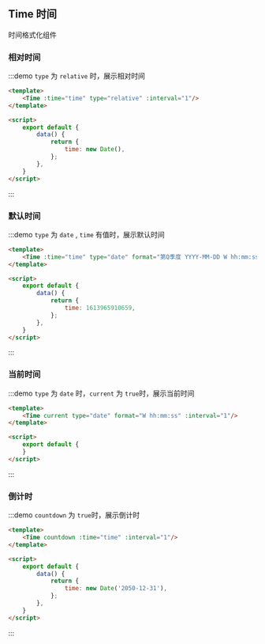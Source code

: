 ## Time 时间
时间格式化组件

### 相对时间

:::demo `type` 为 `relative` 时，展示相对时间

```html
<template>
    <Time :time="time" type="relative" :interval="1"/>
</template>

<script>
    export default {
        data() {
            return {
                time: new Date(),
            };
        },
    }
</script>
```
:::

### 默认时间

:::demo `type` 为 `date` , `time` 有值时，展示默认时间

```html
<template>
    <Time :time="time" type="date" format="第Q季度 YYYY-MM-DD W hh:mm:ss"/>
</template>

<script>
    export default {
        data() {
            return {
                time: 1613965910659,
            };
        },
    }
</script>
```
:::


### 当前时间

:::demo `type` 为 `date` 时，`current` 为 `true`时，展示当前时间

```html
<template>
    <Time current type="date" format="W hh:mm:ss" :interval="1"/>
</template>

<script>
    export default {
    }
</script>
```
:::

### 倒计时

:::demo `countdown` 为 `true`时，展示倒计时

```html
<template>
    <Time countdown :time="time" :interval="1"/>
</template>

<script>
    export default {
        data() {
            return {
                time: new Date('2050-12-31'),
            };
        },
    }
</script>
```
:::